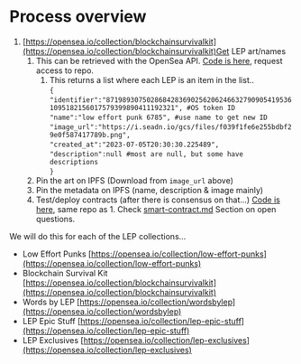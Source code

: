 # Process overview

1. [https://opensea.io/collection/blockchainsurvivalkit](https://opensea.io/collection/blockchainsurvivalkit)Get LEP art/names
   1. This can be retrieved with the OpenSea API. [Code is here](https://github.com/KenTheWhaleGoddess/LowEffortPunks/tree/main/get-lep-data), request access to repo.
      1. This returns a list where each LEP is an item in the list..\
         `{`\
         `"identifier":"87198930750286842836902562062466327909054195361095182156017579399890411192321", #OS token ID`\
         `"name":"low effort punk 6785", #use name to get new ID`\
         `"image_url":"https://i.seadn.io/gcs/files/f039f1fe6e255bdbf29e0f587417789b.png",`\
         `"created_at":"2023-07-05T20:30:30.225489",` \
         `"description":null #most are null, but some have descriptions`\
         `}`
   2. Pin the art on IPFS (Download from `image_url` above)
   3. Pin the metadata on IPFS (name, description & image mainly)
   4. Test/deploy contracts (after there is consensus on that...) [Code is here](https://github.com/KenTheWhaleGoddess/LowEffortPunks/tree/main), same repo as 1. Check [smart-contract.md](smart-contract.md "mention") Section on open questions.





We will do this for each of the LEP collections...

* Low Effort Punks [https://opensea.io/collection/low-effort-punks](https://opensea.io/collection/low-effort-punks)
* Blockchain Survival Kit [https://opensea.io/collection/blockchainsurvivalkit](https://opensea.io/collection/blockchainsurvivalkit)
* Words by LEP [https://opensea.io/collection/wordsbylep](https://opensea.io/collection/wordsbylep)
* LEP Epic Stuff [https://opensea.io/collection/lep-epic-stuff](https://opensea.io/collection/lep-epic-stuff)
* LEP Exclusives [https://opensea.io/collection/lep-exclusives](https://opensea.io/collection/lep-exclusives)
